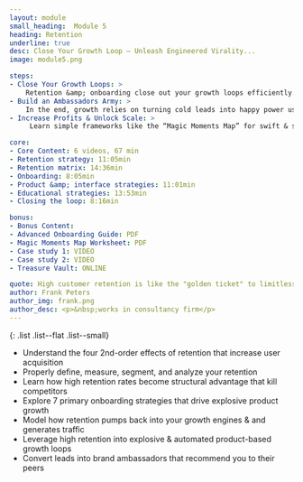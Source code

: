 ```yaml
---
layout: module
small_heading:  Module 5
heading: Retention
underline: true
desc: Close Your Growth Loop — Unleash Engineered Virality...
image: module5.png

steps:
- Close Your Growth Loops: >
    Retention &amp; onboarding close out your growth loops efficiently. They are the backbone of stable, durable growth.
- Build an Ambassadors Army: >
    In the end, growth relies on turning cold leads into happy power users. To strengthen retention is to strengthen growth.
- Increase Profits & Unlock Scale: >
     Learn simple frameworks like the “Magic Moments Map” for swift & simple execution of both onboarding &amp; retention strategies.

core:
- Core Content: 6 videos, 67 min
- Retention strategy: 11:05min
- Retention matrix: 14:36min
- Onboarding: 8:05min
- Product &amp; interface strategies: 11:01min
- Educational strategies: 13:53min
- Closing the loop: 8:16min

bonus:
- Bonus Content:
- Advanced Onboarding Guide: PDF
- Magic Moments Map Worksheet: PDF
- Case study 1: VIDEO
- Case study 2: VIDEO
- Treasure Vault: ONLINE

quote: High customer retention is like the "golden ticket" to limitless expansion. This course covers it in depth...
author: Frank Peters
author_img: frank.png
author_desc: <p>&nbsp;works in consultancy firm</p>
---
```


{: .list .list--flat .list--small}
- Understand the four 2nd-order effects of retention that increase user acquisition
- Properly define, measure, segment, and analyze your retention
- Learn how high retention rates become structural advantage that kill competitors
- Explore 7 primary onboarding strategies that drive explosive product growth
- Model how retention pumps back into your growth engines &amp; and generates traffic
- Leverage high retention into explosive &amp; automated product-based growth loops
- Convert leads into brand ambassadors that recommend you to their peers
